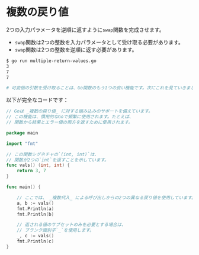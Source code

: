 # 複数の戻り値

2つの入力パラメータを逆順に返すように`swap`関数を完成させます。

- `swap`関数は2つの整数を入力パラメータとして受け取る必要があります。
- `swap`関数は2つの整数を逆順に返す必要があります。

```sh
$ go run multiple-return-values.go
3
7
7

# 可変個の引数を受け取ることは、Go関数のもう1つの良い機能です。次にこれを見ていきましょう。
```

以下が完全なコードです：

```go
// Goは _複数の戻り値_ に対する組み込みのサポートを備えています。
// この機能は、慣用的なGoで頻繁に使用されます。たとえば、
// 関数から結果とエラー値の両方を返すために使用されます。

package main

import "fmt"

// この関数シグネチャの`(int, int)`は、
// 関数が2つの`int`を返すことを示しています。
func vals() (int, int) {
	return 3, 7
}

func main() {

	// ここでは、 _複数代入_ による呼び出しからの2つの異なる戻り値を使用しています。
	a, b := vals()
	fmt.Println(a)
	fmt.Println(b)

	// 返される値のサブセットのみを必要とする場合は、
	// ブランク識別子`_`を使用します。
	_, c := vals()
	fmt.Println(c)
}

```
